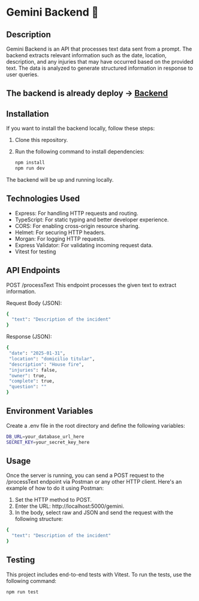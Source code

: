 # Gemini Backend 🔹
## Description
Gemini Backend is an API that processes text data sent from a prompt. The backend extracts relevant information such as the date, location, description, and any injuries that may have occurred based on the provided text. The data is analyzed to generate structured information in response to user queries.

## The backend is already deploy -> [Backend](https://backend-gemini-6vp6.onrender.com)

## Installation

If you want to install the backend locally, follow these steps:

1. Clone this repository.
2. Run the following command to install dependencies:

   ```bash
   npm install
   npm run dev
    ```

The backend will be up and running locally.

## Technologies Used
- Express: For handling HTTP requests and routing.
- TypeScript: For static typing and better developer experience.
- CORS: For enabling cross-origin resource sharing.
- Helmet: For securing HTTP headers.
- Morgan: For logging HTTP requests.
- Express Validator: For validating incoming request data.
- Vitest for testing

## API Endpoints

POST /processText
This endpoint processes the given text to extract information.

Request Body (JSON):
```bash
{
  "text": "Description of the incident"
}

```
Response (JSON):
```bash
{
 "date": "2025-01-31",
 "location": "domicilio titular",
 "description": "House fire",
 "injuries": false,
 "owner": true,
 "complete": true,
 "question": ""
}

```

## Environment Variables
Create a .env file in the root directory and define the following variables:

```bash
DB_URL=your_database_url_here
SECRET_KEY=your_secret_key_here
```

## Usage
Once the server is running, you can send a POST request to the /processText endpoint via Postman or any other HTTP client. Here's an example of how to do it using Postman:

1.  Set the HTTP method to POST.
2.  Enter the URL: http://localhost:5000/gemini.
3.  In the body, select raw and JSON and send the request with the following structure:
   
```bash
{
  "text": "Description of the incident"
}
```
## Testing
This project includes end-to-end tests with Vitest. To run the tests, use the following command:
```bash
npm run test

```

